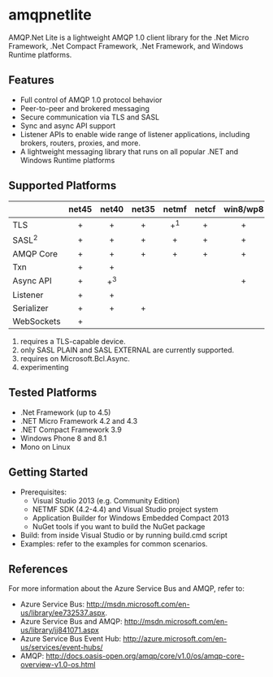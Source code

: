 # amqpnetlite
AMQP.Net Lite is a lightweight AMQP 1.0 client library for the .Net Micro Framework, .Net Compact Framework, .Net Framework, and Windows Runtime platforms.

## Features
* Full control of AMQP 1.0 protocol behavior 
* Peer-to-peer and brokered messaging 
* Secure communication via TLS and SASL 
* Sync and async API support 
* Listener APIs to enable wide range of listener applications, including brokers, routers, proxies, and more. 
* A lightweight messaging library that runs on all popular .NET and Windows Runtime platforms

## Supported Platforms
|            | net45 | net40 | net35 | netmf | netcf | win8/wp8 | netcore451 | dnxcore50<sup>4</sup> |
|------------|:-----:|:-----:|:-----:|:-----:|:-----:|:--------:|:----------:|:----------:|
| TLS        |  +    |   +   |   +   |   +<sup>1</sup>  |   +   |    +     |     +      |     +      |
| SASL<sup>2</sup>      |  +    |   +   |   +   |   +   |   +   |    +     |     +      |     +      |
| AMQP Core  |  +    |   +   |   +   |   +   |   +   |    +     |     +      |     +      |
| Txn        |  +    |   +   |       |       |       |          |            |            |
| Async API  |  +    |   +<sup>3</sup>   |       |       |       |    +     |     +      |     +      |
| Listener   |  +    |   +   |       |       |       |          |            |     +      |
| Serializer |  +    |   +   |   +   |       |       |          |            |     +      |
| WebSockets |  +    |       |       |       |       |          |            |            |

1. requires a TLS-capable device.
2. only SASL PLAIN and SASL EXTERNAL are currently supported.
3. requires on Microsoft.Bcl.Async.
4. experimenting

## Tested Platforms
* .Net Framework (up to 4.5) 
* .NET Micro Framework 4.2 and 4.3 
* .NET Compact Framework 3.9
* Windows Phone 8 and 8.1
* Mono on Linux

## Getting Started
* Prerequisites:
  * Visual Studio 2013 (e.g. Community Edition)
  * NETMF SDK (4.2-4.4) and Visual Studio project system
  * Application Builder for Windows Embedded Compact 2013
  * NuGet tools if you want to build the NuGet package
* Build: from inside Visual Studio or by running build.cmd script
* Examples: refer to the examples for common scenarios.

## References
For more information about the Azure Service Bus and AMQP, refer to:
* Azure Service Bus:  http://msdn.microsoft.com/en-us/library/ee732537.aspx. 
* Azure Service Bus and AMQP:  http://msdn.microsoft.com/en-us/library/jj841071.aspx 
* Azure Service Bus Event Hub:  http://azure.microsoft.com/en-us/services/event-hubs/ 
* AMQP:  http://docs.oasis-open.org/amqp/core/v1.0/os/amqp-core-overview-v1.0-os.html

